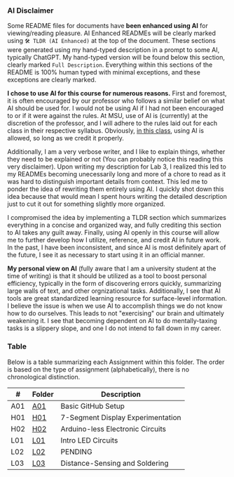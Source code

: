 ### AI Disclaimer
Some README files for documents have **been enhanced using AI** for viewing/reading pleasure. AI Enhanced READMEs will be clearly marked using `🛠️ TLDR (AI Enhanced)` at the top of the document. These sections were generated using my hand-typed description in a prompt to some AI, typically ChatGPT. My hand-typed version will be found below this section, clearly marked `Full Description`. Everything within this sections of the README is 100% human typed with minimal exceptions, and these exceptions are clearly marked.

**I chose to use AI for this course for numerous reasons.** First and foremost, it is often encouraged by our professor who follows a similar belief on what AI should be used for. I would not be using AI if I had not been encouraged to or if it were against the rules. At MSU, use of AI is (currently) at the discretion of the professor, and I will adhere to the rules laid out for each class in their respective syllabus. Obviously, [in this class](./https://github.com/rugbyprof/4443-Msu-IoT/blob/main/README.md), using AI is allowed, so long as we credit it properly. 

Additionally, I am a very verbose writer, and I like to explain things, whether they need to be explained or not (You can probably notice this reading this very disclaimer). Upon writing my description for Lab 3, I realized this led to my READMEs becoming unecessarily long and more of a chore to read as it was hard to distinguish important details from context. This led me to ponder the idea of rewriting them entirely using AI. I quickly shot down this idea because that would mean I spent hours writing the detailed description just to cut it out for something slightly more organized. 

I compromised the idea by implementing a TLDR section which summarizes everything in a concise and organized way, and fully crediting this section to AI takes any guilt away. Finally, using AI openly in this course will allow me to further develop how I utilize, reference, and credit AI in future work. In the past, I have been inconsistent, and since AI is most definitely apart of the future, I see it as necessary to start using it in an official manner.

**My personal view on AI** (fully aware that I am a university student at the time of writing) is that it should be utilized as a tool to boost personal efficiency, typically in the form of discovering errors quickly, summarizing large walls of text, and other orgnizational tasks. Additionally, I see that AI tools are great standardized learning resource for surface-level information. I believe the issue is when we use AI to accomplish things we do not know how to do ourselves. This leads to not "exercising" our brain and ultimately weakening it. I see that becoming dependent on AI to do mentally-taxing tasks is a slippery slope, and one I do not intend to fall down in my career.


### Table
Below is a table summarizing each Assignment within this folder. The order is based on the type of assignment (alphabetically), there is no chronological distinction.

|  #  | Folder        | Description                             |
| --- | ------------- | --------------------------------------- |
| A01 | [A01](./A01/) | Basic GitHub Setup                      |
| H01 | [H01](./H01/) | 7-Segment Display Experimentation       | 
| H02 | [H02](./H02/) | Arduino-less Electronic Circuits        |
| L01 | [L01](./L01/) | Intro LED Circuits                      |
| L02 | [L02](./L02/) | PENDING                                 |
| L03 | [L03](./L03/) | Distance-Sensing and Soldering